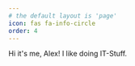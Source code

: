 ```yaml
---
# the default layout is 'page'
icon: fas fa-info-circle
order: 4
---
```


Hi it's me, Alex! I like doing IT-Stuff.

